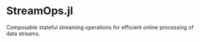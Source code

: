 # StreamOps.jl

Composable stateful streaming operations for efficient online processing of data streams.
